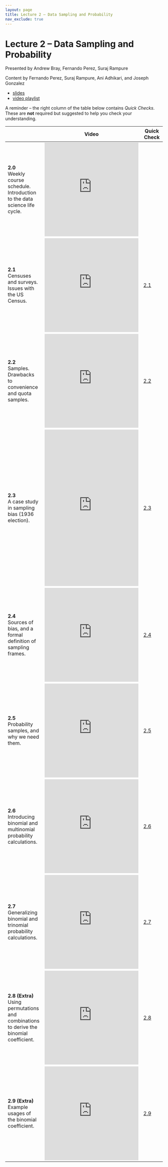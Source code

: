 ```yaml
---
layout: page
title: Lecture 2 – Data Sampling and Probability
nav_exclude: true
---
```


# Lecture 2 – Data Sampling and Probability

Presented by Andrew Bray, Fernando Perez, Suraj Rampure

Content by Fernando Perez, Suraj Rampure, Ani Adhikari, and Joseph Gonzalez

- [slides](https://docs.google.com/presentation/d/1pI4shcpHeNU9vjOaG9l7cYfPe4GWy6hXICpQR8zTH1A/edit#slide=id.p)
- [video playlist](https://www.youtube.com/playlist?list=PLQCcNQgUcDfqS6KWu1bborXNSvQGGVNmp)

A reminder – the right column of the table below contains _Quick Checks_. These are **not** required but suggested to help you check your understanding.

<table>
<colgroup>
<col style="width: 25%" />
<col style="width: 25%" />
<col style="width: 25%" />
</colgroup>
<thead>
<tr class="header">
<th></th>
<th>Video</th>
<th>Quick Check</th>
</tr>
</thead>
<tbody>
<tr>
<td><strong>2.0</strong> <br> Weekly course schedule. Introduction to the data science life cycle.</td>
<td><iframe width="300" height="300" height src="https://www.youtube.com/embed/ZoUOm57rdSU" frameborder="0" allow="accelerometer; autoplay; encrypted-media; gyroscope; picture-in-picture" allowfullscreen></iframe></td>
<td></td>
</tr>
<tr>
<td><strong>2.1</strong> <br> Censuses and surveys. Issues with the US Census.</td>
<td><iframe width="300" height="300" height src="https://youtube.com/embed/1Ljtrhh_LBs" frameborder="0" allow="accelerometer; autoplay; encrypted-media; gyroscope; picture-in-picture" allowfullscreen></iframe></td>
<td><a href="https://docs.google.com/forms/d/e/1FAIpQLSdicnNq5DDOtqGePTGbF7i8Hi34ZmvOp9cLfcJDWNctC12YMA/viewform" target="\_blank">2.1</a></td>
</tr>
<tr>
<td><strong>2.2</strong> <br> Samples. Drawbacks to convenience and quota samples.</td>
<td><iframe width="300" height="300" height src="https://youtube.com/embed/00ZzxbY_1ZM" frameborder="0" allow="accelerometer; autoplay; encrypted-media; gyroscope; picture-in-picture" allowfullscreen></iframe></td>
<td><a href="https://docs.google.com/forms/d/e/1FAIpQLSe_miHYK6YY64kWfTqzk26Q1s8eo5DlxsEMZDBL0hpgz52h2g/viewform" target="\_blank">2.2</a></td>
</tr>
<tr>
<td><strong>2.3</strong> <br> A case study in sampling bias (1936 election).</td>
<td><iframe width="300" height="500" height src="https://youtube.com/embed/67C-VvqSkos" frameborder="0" allow="accelerometer; autoplay; encrypted-media; gyroscope; picture-in-picture" allowfullscreen></iframe></td>
<td><a href="https://docs.google.com/forms/d/e/1FAIpQLSd4w_L6vZULi97gry58x8kKgn_gxis4FpJt8T9rEl4Rnk_Phw/viewform" target="\_blank">2.3</a></td>
</tr>
<tr>
<td><strong>2.4</strong> <br> Sources of bias, and a formal definition of sampling frames.</td>
<td><iframe width="300" height="300" height src="https://youtube.com/embed/HCN_D5-PqPw" frameborder="0" allow="accelerometer; autoplay; encrypted-media; gyroscope; picture-in-picture" allowfullscreen></iframe></td>
<td><a href="https://docs.google.com/forms/d/e/1FAIpQLSfkSPouR3K05zc_ASiRT_y7Zi3ZtEkqr-4BQDw61fENES6X8w/viewform" target="\_blank">2.4</a></td>
</tr>
<tr>
<td><strong>2.5</strong> <br> Probability samples, and why we need them.</td>
<td><iframe width="300" height="300" height src="https://youtube.com/embed/DF5UNpjpfXY" frameborder="0" allow="accelerometer; autoplay; encrypted-media; gyroscope; picture-in-picture" allowfullscreen></iframe></td>
<td><a href="https://docs.google.com/forms/d/e/1FAIpQLSe3wfbnIkPhf52M5oaJ-mfl6zo8EbGjAA9JUG5wQeKxYhF3JA/viewform" target="\_blank">2.5</a></td>
</tr>
<tr>
<td><strong>2.6</strong> <br> Introducing binomial and multinomial probability calculations.</td>
<td><iframe width="300" height="300" height src="https://youtube.com/embed/ptormkLsXBA" frameborder="0" allow="accelerometer; autoplay; encrypted-media; gyroscope; picture-in-picture" allowfullscreen></iframe></td>
<td><a href="https://docs.google.com/forms/d/e/1FAIpQLSdg12Iqi8QBcoJ8VR3W7GIFNNGp1gThE6dzVqwzLEcZCgK7EA/viewform" target="\_blank">2.6</a></td>
</tr>
<tr>
<td><strong>2.7</strong> <br> Generalizing binomial and trinomial probability calculations.</td>
<td><iframe width="300" height="300" height src="https://youtube.com/embed/OV4q_ZAq3JY" frameborder="0" allow="accelerometer; autoplay; encrypted-media; gyroscope; picture-in-picture" allowfullscreen></iframe></td>
<td><a href="https://docs.google.com/forms/d/e/1FAIpQLSc9hNve3nO0s9AGU8L9lT6UEDWNP6CMapcku9dN2jSnrpvcyg/viewform" target="\_blank">2.7</a></td>
</tr>
<tr>
<td><strong>2.8 (Extra)</strong> <br> Using permutations and combinations to derive the binomial coefficient.</td>
<td><iframe width="300" height="300" height src="https://youtube.com/embed/4j2mFGkvwWE" frameborder="0" allow="accelerometer; autoplay; encrypted-media; gyroscope; picture-in-picture" allowfullscreen></iframe></td>
<td><a href="https://docs.google.com/forms/d/e/1FAIpQLScT0hkAtv60WsNeI8Lp4xBgbZAm5BKysdSdEFjA2mKaHDbdUQ/viewform" target="\_blank">2.8</a></td>
</tr>
<tr>
<td><strong>2.9 (Extra)</strong> <br> Example usages of the binomial coefficient. </td>
<td><iframe width="300" height="300" height src="https://youtube.com/embed/lR6FeO5Pgss" frameborder="0" allow="accelerometer; autoplay; encrypted-media; gyroscope; picture-in-picture" allowfullscreen></iframe></td>
<td><a href="https://docs.google.com/forms/d/e/1FAIpQLSfWgaBrElxt2rOeM_t3ZWqQvKvKFSrUWU2RQBmn7r3enf4E_A/viewform" target="\_blank">2.9</a></td>
</tr>
